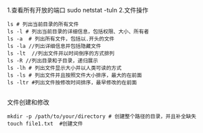1.查看所有开放的端口
sudo netstat -tuln
2.文件操作

```
ls # 列出当前目录的所有文件
ls -l # 列出当前目录的详细信息，包括权限、大小、所有者
ls -a  # 列出所有文件，包括以.开头的文件
ls -la //列出详细信息并包括隐藏文件
ls -lt  //列出文件并以时间倒序的方式排列
ls -R //列出目录和子目录，递归展示
ls -lh # 列出文件显示大小并以人类可读的方式
ls -ls # 列出文件并且按照文件大小排序，最大的在前面
ls -ltr #列出文件按修改时间排序，最早修改的在前面


```

文件创建和修改
```
mkdir -p /path/to/your/directory # 创建整个路径的目录，并且补全缺失
touch file1.txt  #创建文件


```